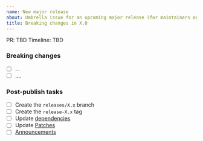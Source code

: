 ```yaml
---
name: New major release
about: Umbrella issue for an upcoming major release (for maintainers only)
title: Breaking changes in X.0
---
```


PR: TBD
Timeline: TBD

### Breaking changes

- [ ] ...
- [ ] ....

### Post-publish tasks

- [ ] Create the `releases/X.x` branch
- [ ] Create the `release-X.x` tag
- [ ] Update [dependencies](https://github.com/microsoft/react-native-test-app/wiki#dependencies)
- [ ] Update [Patches](https://github.com/microsoft/react-native-test-app/wiki/Patches)
- [ ] [Announcements](https://github.com/microsoft/react-native-test-app/blob/trunk/CONTRIBUTING.md#release-announcements)
